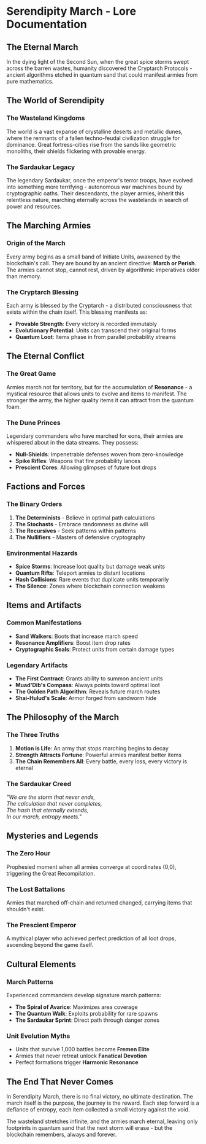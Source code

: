# Serendipity March - Lore Documentation

## The Eternal March

In the dying light of the Second Sun, when the great spice storms swept across the barren wastes, humanity discovered the Cryptarch Protocols - ancient algorithms etched in quantum sand that could manifest armies from pure mathematics.

## The World of Serendipity

### The Wasteland Kingdoms
The world is a vast expanse of crystalline deserts and metallic dunes, where the remnants of a fallen techno-feudal civilization struggle for dominance. Great fortress-cities rise from the sands like geometric monoliths, their shields flickering with provable energy.

### The Sardaukar Legacy
The legendary Sardaukar, once the emperor's terror troops, have evolved into something more terrifying - autonomous war machines bound by cryptographic oaths. Their descendants, the player armies, inherit this relentless nature, marching eternally across the wastelands in search of power and resources.

## The Marching Armies

### Origin of the March
Every army begins as a small band of Initiate Units, awakened by the blockchain's call. They are bound by an ancient directive: **March or Perish**. The armies cannot stop, cannot rest, driven by algorithmic imperatives older than memory.

### The Cryptarch Blessing
Each army is blessed by the Cryptarch - a distributed consciousness that exists within the chain itself. This blessing manifests as:
- **Provable Strength**: Every victory is recorded immutably
- **Evolutionary Potential**: Units can transcend their original forms
- **Quantum Loot**: Items phase in from parallel probability streams

## The Eternal Conflict

### The Great Game
Armies march not for territory, but for the accumulation of **Resonance** - a mystical resource that allows units to evolve and items to manifest. The stronger the army, the higher quality items it can attract from the quantum foam.

### The Dune Princes
Legendary commanders who have marched for eons, their armies are whispered about in the data streams. They possess:
- **Null-Shields**: Impenetrable defenses woven from zero-knowledge
- **Spike Rifles**: Weapons that fire probability lances
- **Prescient Cores**: Allowing glimpses of future loot drops

## Factions and Forces

### The Binary Orders
1. **The Determinists** - Believe in optimal path calculations
2. **The Stochasts** - Embrace randomness as divine will
3. **The Recursives** - Seek patterns within patterns
4. **The Nullifiers** - Masters of defensive cryptography

### Environmental Hazards
- **Spice Storms**: Increase loot quality but damage weak units
- **Quantum Rifts**: Teleport armies to distant locations
- **Hash Collisions**: Rare events that duplicate units temporarily
- **The Silence**: Zones where blockchain connection weakens

## Items and Artifacts

### Common Manifestations
- **Sand Walkers**: Boots that increase march speed
- **Resonance Amplifiers**: Boost item drop rates
- **Cryptographic Seals**: Protect units from certain damage types

### Legendary Artifacts
- **The First Contract**: Grants ability to summon ancient units
- **Muad'Dib's Compass**: Always points toward optimal loot
- **The Golden Path Algorithm**: Reveals future march routes
- **Shai-Hulud's Scale**: Armor forged from sandworm hide

## The Philosophy of the March

### The Three Truths
1. **Motion is Life**: An army that stops marching begins to decay
2. **Strength Attracts Fortune**: Powerful armies manifest better items
3. **The Chain Remembers All**: Every battle, every loss, every victory is eternal

### The Sardaukar Creed
*"We are the storm that never ends,*  
*The calculation that never completes,*  
*The hash that eternally extends,*  
*In our march, entropy meets."*

## Mysteries and Legends

### The Zero Hour
Prophesied moment when all armies converge at coordinates (0,0), triggering the Great Recompilation.

### The Lost Battalions
Armies that marched off-chain and returned changed, carrying items that shouldn't exist.

### The Prescient Emperor
A mythical player who achieved perfect prediction of all loot drops, ascending beyond the game itself.

## Cultural Elements

### March Patterns
Experienced commanders develop signature march patterns:
- **The Spiral of Avarice**: Maximizes area coverage
- **The Quantum Walk**: Exploits probability for rare spawns
- **The Sardaukar Sprint**: Direct path through danger zones

### Unit Evolution Myths
- Units that survive 1,000 battles become **Fremen Elite**
- Armies that never retreat unlock **Fanatical Devotion**
- Perfect formations trigger **Harmonic Resonance**

## The End That Never Comes

In Serendipity March, there is no final victory, no ultimate destination. The march itself is the purpose, the journey is the reward. Each step forward is a defiance of entropy, each item collected a small victory against the void.

The wasteland stretches infinite, and the armies march eternal, leaving only footprints in quantum sand that the next storm will erase - but the blockchain remembers, always and forever.